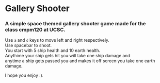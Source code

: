 # Gallery Shooter

### A simple space themed gallery shooter game made for the class cmpm120 at UCSC.  
Use `a` and `d` keys to move left and right respectively.  
Use spacebar to shoot.  
You start with 5 ship health and 10 earth health.  
Anythime your ship gets hit you will take one ship damage and  
anytime a ship gets passed you and makes it off screen you take one earth damage.

I hope you enjoy :).